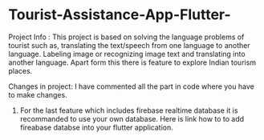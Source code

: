 # Tourist-Assistance-App-Flutter-
Project Info : 
This project is based on solving the language problems of tourist such as, translating the text/speech from one language to another language. 
Labeling image or recognizing image text and translating into another language. Apart form this there is feature to explore Indian tourism places.

Changes in project:
I have commented all the part in code where you have to make changes.

1. For the last feature which includes firebase realtime database it is recommanded to use your own database.
Here is link how to to add fireabase databse into your flutter application.
